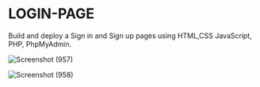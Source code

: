 # LOGIN-PAGE
Build and deploy a Sign in and Sign up pages using HTML,CSS JavaScript, PHP, PhpMyAdmin.

![Screenshot (957)](https://user-images.githubusercontent.com/65597267/104517360-dc983380-561b-11eb-8c53-8053bde673ff.png)

![Screenshot (958)](https://user-images.githubusercontent.com/65597267/104517365-de61f700-561b-11eb-9017-01d76e0b81d2.png)

